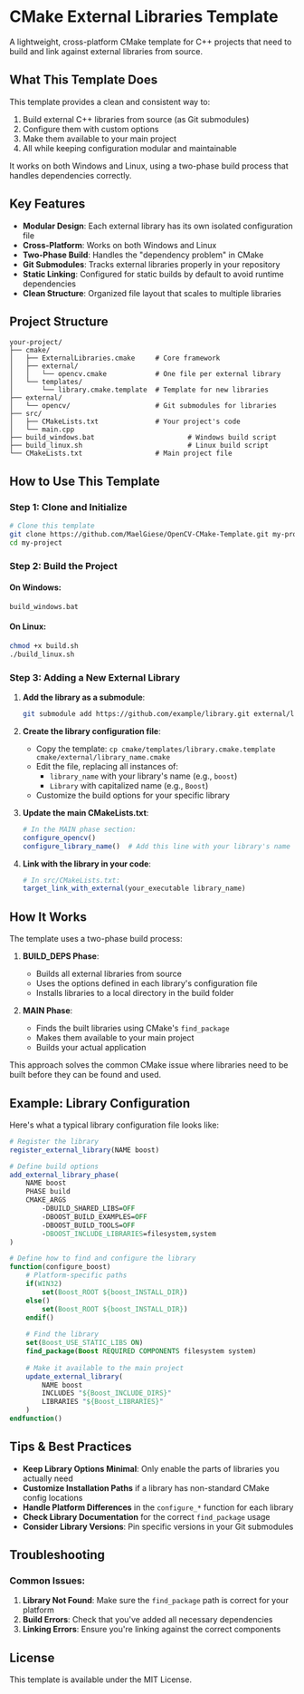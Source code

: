 ﻿# CMake External Libraries Template

A lightweight, cross-platform CMake template for C++ projects that need to build and link against external libraries from source.

## What This Template Does

This template provides a clean and consistent way to:

1. Build external C++ libraries from source (as Git submodules)
2. Configure them with custom options
3. Make them available to your main project
4. All while keeping configuration modular and maintainable

It works on both Windows and Linux, using a two-phase build process that handles dependencies correctly.

## Key Features

- **Modular Design**: Each external library has its own isolated configuration file
- **Cross-Platform**: Works on both Windows and Linux
- **Two-Phase Build**: Handles the "dependency problem" in CMake
- **Git Submodules**: Tracks external libraries properly in your repository
- **Static Linking**: Configured for static builds by default to avoid runtime dependencies
- **Clean Structure**: Organized file layout that scales to multiple libraries

## Project Structure

```
your-project/
├── cmake/
│   ├── ExternalLibraries.cmake     # Core framework
│   ├── external/
│   │   └── opencv.cmake            # One file per external library
│   └── templates/
│       └── library.cmake.template  # Template for new libraries
├── external/
│   └── opencv/                     # Git submodules for libraries
├── src/
│   ├── CMakeLists.txt              # Your project's code
│   └── main.cpp
├── build_windows.bat                       # Windows build script
├── build_linux.sh                          # Linux build script
└── CMakeLists.txt                  # Main project file
```

## How to Use This Template

### Step 1: Clone and Initialize

```bash
# Clone this template
git clone https://github.com/MaelGiese/OpenCV-CMake-Template.git my-project --recursive
cd my-project
```

### Step 2: Build the Project

#### On Windows:
```batch
build_windows.bat
```

#### On Linux:
```bash
chmod +x build.sh
./build_linux.sh
```

### Step 3: Adding a New External Library

1. **Add the library as a submodule**:
   ```bash
   git submodule add https://github.com/example/library.git external/library_name
   ```

2. **Create the library configuration file**:
   - Copy the template: `cp cmake/templates/library.cmake.template cmake/external/library_name.cmake`
   - Edit the file, replacing all instances of:
     - `library_name` with your library's name (e.g., `boost`)
     - `Library` with capitalized name (e.g., `Boost`)
   - Customize the build options for your specific library

3. **Update the main CMakeLists.txt**:
   ```cmake
   # In the MAIN phase section:
   configure_opencv()
   configure_library_name()  # Add this line with your library's name
   ```

4. **Link with the library in your code**:
   ```cmake
   # In src/CMakeLists.txt:
   target_link_with_external(your_executable library_name)
   ```

## How It Works

The template uses a two-phase build process:

1. **BUILD_DEPS Phase**:
   - Builds all external libraries from source
   - Uses the options defined in each library's configuration file
   - Installs libraries to a local directory in the build folder

2. **MAIN Phase**:
   - Finds the built libraries using CMake's `find_package`
   - Makes them available to your main project
   - Builds your actual application

This approach solves the common CMake issue where libraries need to be built before they can be found and used.

## Example: Library Configuration

Here's what a typical library configuration file looks like:

```cmake
# Register the library
register_external_library(NAME boost)

# Define build options
add_external_library_phase(
    NAME boost
    PHASE build
    CMAKE_ARGS
        -DBUILD_SHARED_LIBS=OFF
        -DBOOST_BUILD_EXAMPLES=OFF
        -DBOOST_BUILD_TOOLS=OFF
        -DBOOST_INCLUDE_LIBRARIES=filesystem,system
)

# Define how to find and configure the library
function(configure_boost)
    # Platform-specific paths
    if(WIN32)
        set(Boost_ROOT ${boost_INSTALL_DIR})
    else()
        set(Boost_ROOT ${boost_INSTALL_DIR})
    endif()
    
    # Find the library
    set(Boost_USE_STATIC_LIBS ON)
    find_package(Boost REQUIRED COMPONENTS filesystem system)
    
    # Make it available to the main project
    update_external_library(
        NAME boost
        INCLUDES "${Boost_INCLUDE_DIRS}"
        LIBRARIES "${Boost_LIBRARIES}"
    )
endfunction()
```

## Tips & Best Practices

- **Keep Library Options Minimal**: Only enable the parts of libraries you actually need
- **Customize Installation Paths** if a library has non-standard CMake config locations
- **Handle Platform Differences** in the `configure_*` function for each library
- **Check Library Documentation** for the correct `find_package` usage
- **Consider Library Versions**: Pin specific versions in your Git submodules

## Troubleshooting

### Common Issues:

1. **Library Not Found**: Make sure the `find_package` path is correct for your platform
2. **Build Errors**: Check that you've added all necessary dependencies
3. **Linking Errors**: Ensure you're linking against the correct components

## License

This template is available under the MIT License.
